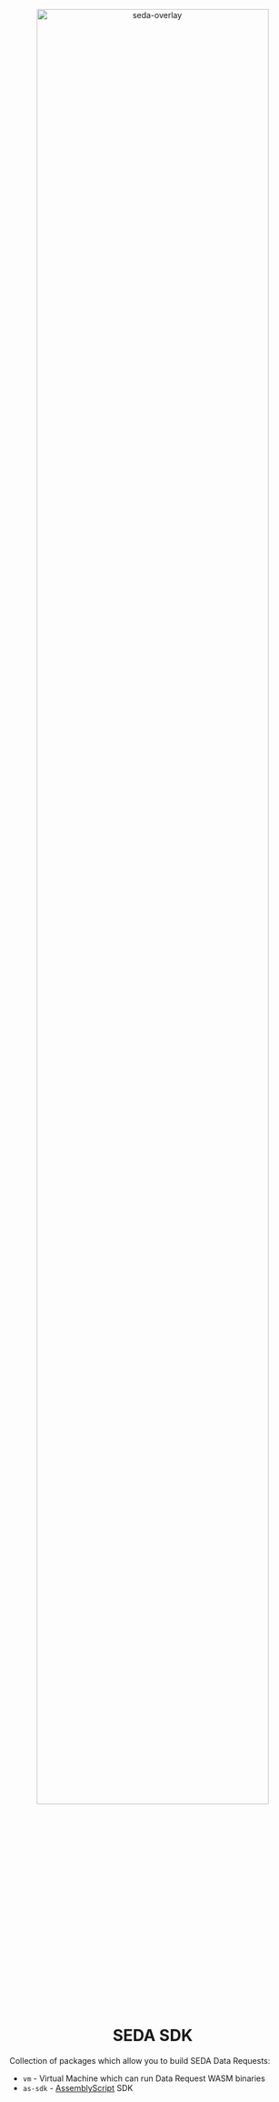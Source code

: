 <p align="center">
  <a href="https://seda.xyz/">
    <img width="90%" alt="seda-overlay" src="https://www.seda.xyz/images/footer/footer-image.png">
  </a>
</p>

<h1 align="center">
  SEDA SDK
</h1>

Collection of packages which allow you to build SEDA Data Requests:

* `vm` - Virtual Machine which can run Data Request WASM binaries
* `as-sdk` - [AssemblyScript](https://www.assemblyscript.org/) SDK



